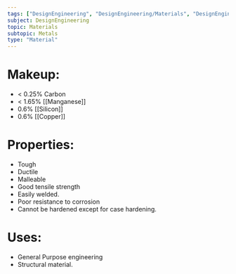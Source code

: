 ```yaml
---
tags: ["DesignEngineering", "DesignEngineering/Materials", "DesignEngineering/Materials/Metals", "DesignEngineering/Materials/Metals/Materials"]
subject: DesignEngineering
topic: Materials
subtopic: Metals
type: "Material"
---
```


# Makeup:
 - < 0.25% Carbon
 - < 1.65% [[Manganese]]
 - 0.6% [[Silicon]]
 - 0.6% [[Copper]]

# Properties:
 - Tough
 - Ductile
 - Malleable
 - Good tensile strength
 - Easily welded.
 - Poor resistance to corrosion
 - Cannot be hardened except for case hardening.

# Uses:
- General Purpose engineering
- Structural material.